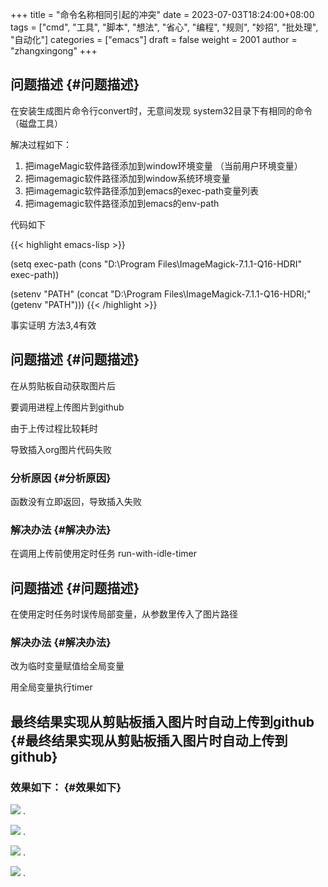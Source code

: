 +++
title = "命令名称相同引起的冲突"
date = 2023-07-03T18:24:00+08:00
tags = ["cmd", "工具", "脚本", "想法", "省心", "编程", "规则", "妙招", "批处理", "自动化"]
categories = ["emacs"]
draft = false
weight = 2001
author = "zhangxingong"
+++

## 问题描述 {#问题描述}

在安装生成图片命令行convert时，无意间发现 system32目录下有相同的命令（磁盘工具）

解决过程如下：

1.  把imageMagic软件路径添加到window环境变量 （当前用户环境变量）
2.  把imagemagic软件路径添加到window系统环境变量
3.  把imagemagic软件路径添加到emacs的exec-path变量列表
4.  把imagemagic软件路径添加到emacs的env-path

代码如下

{{< highlight emacs-lisp >}}

(setq exec-path (cons "D:\\Program Files\\ImageMagick-7.1.1-Q16-HDRI" exec-path))

(setenv "PATH" (concat "D:\\Program Files\\ImageMagick-7.1.1-Q16-HDRI;" (getenv "PATH")))
{{< /highlight >}}

事实证明 方法3,4有效


## 问题描述 {#问题描述}

在从剪贴板自动获取图片后

要调用进程上传图片到github

由于上传过程比较耗时

导致插入org图片代码失败


### 分析原因 {#分析原因}

函数没有立即返回，导致插入失败


### 解决办法 {#解决办法}

在调用上传前使用定时任务 run-with-idle-timer


## 问题描述 {#问题描述}

在使用定时任务时误传局部变量，从参数里传入了图片路径


### 解决办法 {#解决办法}

改为临时变量赋值给全局变量

用全局变量执行timer


## 最终结果实现从剪贴板插入图片时自动上传到github {#最终结果实现从剪贴板插入图片时自动上传到github}


### 效果如下： {#效果如下}

![](c:/img/18-19-29_screenshot.png)
.

![](c:/img/18-20-28_screenshot.png)
.

![](c:/img/18-21-14_screenshot.png)
.

![](c:/img/18-22-02_screenshot.png)
.
